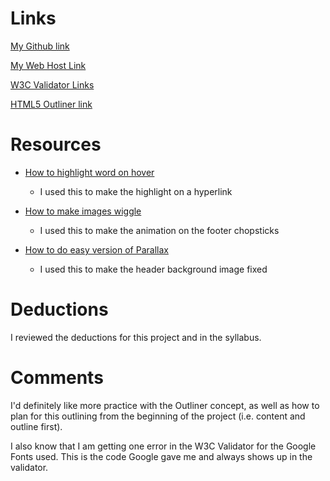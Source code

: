 # Links
[My Github link](https://github.com/lorruche/project_final2_gibbons_lori)

[My Web Host Link ](http://lorigibbons.com/harryhausensprototype/)

[W3C Validator
Links](https://validator.w3.org/nu/?doc=http%3A%2F%2Florigibbons.com%2Fharryhausensprototype%2F)

[HTML5 Outliner link
](https://gsnedders.html5.org/outliner/process.py?url=http%3A%2F%2Florigibbons.com%2Fharryhausensprototype%2F)

# Resources
* [How to highlight word on hover](https://www.w3schools.com/cssref/tryit.asp?filename=trycss_sel_hover_more)
    * I used this to make the highlight on a hyperlink


* [How to make images
wiggle](https://harrybailey.com/2011/09/css3-element-wiggle-with-keyframes/)
    * I used this to make the animation on the footer chopsticks


* [How to do easy version of Parallax](https://www.w3schools.com/howto/howto_css_parallax.asp)
    * I used this to make the header background image fixed

# Deductions

I reviewed the deductions for this project and in the syllabus.

# Comments

I'd definitely like more practice with the Outliner concept, as well as how
to
plan for this outlining from the beginning of the project (i.e. content
and
outline first).

I also know that I am getting one error in the W3C Validator for the Google
Fonts used.  This is the code Google gave me and always shows up in the
validator.
